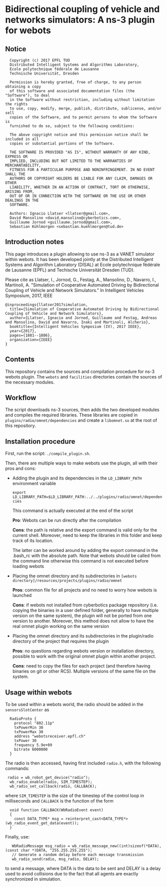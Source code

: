 # Bidirectional coupling of vehicle and networks simulators: A ns-3 plugin for webots

## Notice
```
  Copyright (c) 2017 EPFL TUD
  Distributed Intelligent Systems and Algorithms Laboratory,
  Ecole polytechnique fédérale de Lausanne
  Technische Universität, Dresden
  
  Permission is hereby granted, free of charge, to any person obtaining a copy
  of this software and associated documentation files (the "Software"), to deal
  in the Software without restriction, including without limitation the rights
  to use, copy, modify, merge, publish, distribute, sublicense, and/or sell
  copies of the Software, and to permit persons to whom the Software is
  furnished to do so, subject to the following conditions:
  
  The above copyright notice and this permission notice shall be included in all
  copies or substantial portions of the Software.
  
  THE SOFTWARE IS PROVIDED "AS IS", WITHOUT WARRANTY OF ANY KIND, EXPRESS OR
  IMPLIED, INCLUDING BUT NOT LIMITED TO THE WARRANTIES OF MERCHANTABILITY,
  FITNESS FOR A PARTICULAR PURPOSE AND NONINFRINGEMENT. IN NO EVENT SHALL THE
  AUTHORS OR COPYRIGHT HOLDERS BE LIABLE FOR ANY CLAIM, DAMAGES OR OTHER
  LIABILITY, WHETHER IN AN ACTION OF CONTRACT, TORT OR OTHERWISE, ARISING FROM,
  OUT OF OR IN CONNECTION WITH THE SOFTWARE OR THE USE OR OTHER DEALINGS IN THE
  SOFTWARE.
 
  Authors: Ignacio Llatser <llatser@gmail.com>,
  David Mansolino <david.mansolino@cyberbotics.com>,
  Guillaume Jornod <guillaume.jornod@gmail.com>,
  Sebastian Kühlmorgen <sebastian.kuehlmorgen@tud.de>
```
## Introduction notes
This page introduces a plugin allowing to use ns-3 as a VANET simulator within webots.
It has been developed jointly at the Distributed Intelligent Systems and Algorithm Laboratory (DISAL) at Ecole polytechnique fédérale de Lausanne (EPFL) and Techische Universität Dresden (TUD).

Please cite as Llatser, I., Jornod, G., Festag, A., Mansolino, D., Navarro, I., Martinoli, A. "Simulation of Cooperative Automated Driving by Bidirectional Coupling of Vehicle and Network Simulators." In Intelligent Vehicles Symposium, 2017, IEEE
```
@inproceedings{llatser2017simulation,
  title={Simulation of Cooperative Automated Driving by Bidirectional Coupling of Vehicle and Network Simulators},
  author={Llatser, Ignacio and Jornod, Guillaume and Festag, Andreas and Mansolino, David and Navarro, Inaki and Martinoli, Alcherio},
  booktitle={Intelligent Vehicles Symposium (IV), 2017 IEEE},
  year={2017},
  pages={1881--1886},
  organization={IEEE}
}
```

## Contents
This repository contains the sources and compilation procedure for ns-3 webots plugin.
The `webots` and `facilities` directories contain the sources of the necessary modules.

## Workflow
The script downloads ns-3 sources, then adds the two developed modules and compiles the required libraries.
These libraries are copied in `plugins/radio/omnet/dependencies` and create a `libomnet.so` at the root of this repository.

## Installation procedure
First, run the script: `./compile_plugin.sh`.

Then, there are multiple ways to make webots use the plugin, all with their pros and cons:
- Adding the plugin and its dependencies in the `LD_LIBRARY_PATH` environment variable

	`export LD_LIBRARY_PATH=$LD_LIBRARY_PATH:../../plugins/radio/omnet/dependencies`

	This command is actually executed at the end of the script

	**Pro**: Webots can be run directly after the compilation

	**Cons**: the path is relative and the export command is valid only for the current shell. Moreover, need to keep the libraries in this folder and keep track of its location.

 	The latter can be worked around by adding the export command in the .bash_rc with the absolute path. Note that webots should be called from the command line otherwise this command is not executed before loading webots
- Placing the omnet directory and its subdirectories in `[webots directory]/resources/projects/plugins/radio/omnet`

	**Pros**: common file for all projects and no need to worry how webots is launched

 	**Cons**: if webots not installed from cyberbotics package repository (i.e. copying the binaries in a user defined folder, generally to have multiple version on the same system), the plugin will not be ported from one version to another. Moreover, this method does not allow to have the real omnet plugin working on the same version

- Placing the omnet directory and its subdirectories in the plugin/radio directory of the project that requires the plugin

 	**Pros**: no questions regarding webots version or installation directory, possible to work with the original omnet plugin within another project.

	**Cons**: need to copy the files for each project (and therefore having binaries on git or other RCS). Multiple versions of the same file on the system.

## Usage within webots
To be used within a webots world, the radio should be added in the `sensorsSlotCenter` as
```
  RadioProto {
    protocol "802.11p"
    txPowerMin 30
    txPowerMax 30
    address "webotsreceiver.epfl.ch"
    txPower 30
    frequency 5.9e+09
    bitrate 6000000
  }
```
The radio is then accessed, having first included `radio.h`, with the following commands:
```
 radio = wb_robot_get_device("radio");
  wb_radio_enable(radio, SIM_TIMESTEP);
  wb_radio_set_callback(radio, CALLBACK);
```
where `SIM_TIMESTEP` is the size of the timestep of the control loop in milliseconds and `CALLBACK` is the function of the form

```
  void function CALLBACK(WbRadioEvent event)
  {
  	const DATA_TYPE* msg = reinterpret_cast<DATA_TYPE*>(wb_radio_event_get_data(event));
  }
```

Finally, use:
```
   WbRadioMessage msg_radio = wb_radio_message_new((int)sizeof(*DATA),(const char *)DATA, "255.255.255.255");
   // Generate a random delay before each message transmission
   wb_radio_send(radio, msg_radio, DELAY);
```
to send a message, where DATA is the data to be sent and DELAY is a delay used to avoid collisions due to the fact that all agents are exactly synchronized in simulation.
